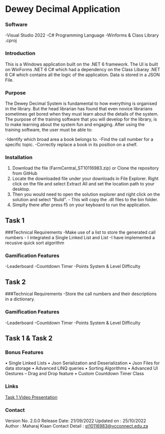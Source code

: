 # Dewey Decimal Application 

### Software
-Visual Studio 2022
-C# Programming Language
-Winforms & Class Library .cproj

### Introduction

This is a Windows application built on the .NET 6 framework. 
The UI is built on WinForms .NET 6 C# which had a dependency on the Class Libaray .NET 6 C# which contains all the logic of the application.
Data is stored in a JSON File.

### Purpose

The Dewey Decimal System is fundamental to how everything is organised in the library. 
But the head librarian has found that even novice librarians sometimes get bored when they must learn about the details of the system. 
The purpose of the training software that you will develop for the library, is to make learning about the system fun and engaging.
After using the training software, the user must be able to:

-Identify which broad area a book belongs to.
-Find the call number for a specific topic.
-Correctly replace a book in its position on a shelf.

### Installation

1. Download the file (FarmCentral_ST10116983.zip) or Clone the repository from GitHub
2. Locate the downloaded file under your downloads in File Explorer. Right click on the file and select Extract All and set the location path to your desktop.
3.  Then you would need to open the solution explorer and right click on the solution and select "Build". - This will copy the .dll files to the bin folder.
4. Simplty there after press f5 on your keyboard to run the application.

## Task 1

###Technical Requirements
-Make use of a list to store the generated call numbers - I integrated a Single Linked List and List
-I have implemented a recusive quick sort algorithm 

### Gamification Features
-Leaderboard
-Countdown Timer
-Points System & Level Difficulty

## Task 2

###Technical Requirements
-Store the call numbers and their descriptions in a dictionary.

### Gamification Features
-Leaderboard
-Countdown Timer
-Points System & Level Difficulty

## Task 1 & Task 2

### Bonus Features
• Single Linked Lists
• Json Serialization and Deserialization
• Json Files for data storage
• Advanced LINQ queries
• Sorting Algorithms
• Advanced UI Gestures – Drag and Drop feature
• Custom Countdown Timer Class

### Links
[Task 1 Video Presentation](https://youtu.be/VcTeVgUjbuY)

### Contact
Version No. 2.0.0
Release Date: 21/09/2022
Updated on : 25/10/2022
Author : Maharaj Kiaan
Contact Detail : st10116983@vcconnect.edu.za
